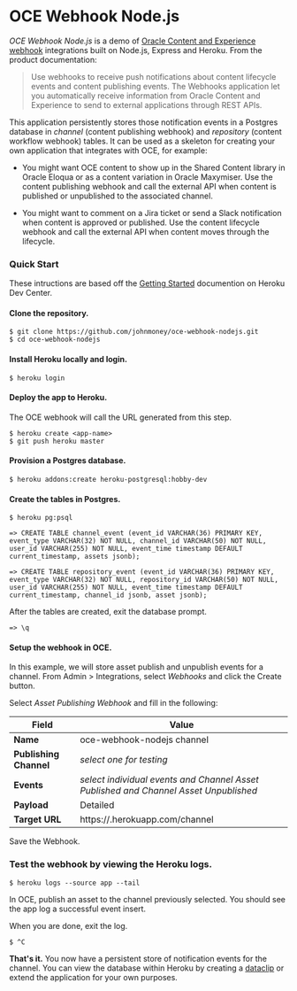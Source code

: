 # OCE Webhook Node.js

*OCE Webhook Node.js* is a demo of [Oracle Content and Experience webhook](https://docs.oracle.com/en/cloud/paas/content-cloud/developer/webhooks-push-notifications-content-lifecycle-and-content-publishing-events.html) integrations built on Node.js, Express and Heroku. From the product documentation:

> Use webhooks to receive push notifications about content lifecycle events and content publishing events. The Webhooks application let you automatically receive information from Oracle Content and Experience to send to external applications through REST APIs.

This application persistently stores those notification events in a Postgres database in _channel_ (content publishing webhook) and _repository_ (content workflow webhook) tables. It can be used as a skeleton for creating your own application that integrates with OCE, for example:

- You might want OCE content to show up in the Shared Content library in Oracle Eloqua or as a content variation in Oracle Maxymiser. Use the content publishing webhook and call the external API when content is published or unpublished to the associated channel. 

- You might want to comment on a Jira ticket or send a Slack notification when content is approved or published. Use the content lifecycle webhook and call the external API when content moves through the lifecycle.

### Quick Start

These intructions are based off the [Getting Started](https://devcenter.heroku.com/articles/getting-started-with-nodejs?singlepage=true) documention on Heroku Dev Center.

#### Clone the repository.

```console
$ git clone https://github.com/johnmoney/oce-webhook-nodejs.git
$ cd oce-webhook-nodejs
```

#### Install Heroku locally and login.

```console
$ heroku login
```

#### Deploy the app to Heroku.

The OCE webhook will call the URL generated from this step.

```console
$ heroku create <app-name>
$ git push heroku master
```

#### Provision a Postgres database.

```console
$ heroku addons:create heroku-postgresql:hobby-dev
```

#### Create the tables in Postgres.

```console
$ heroku pg:psql

=> CREATE TABLE channel_event (event_id VARCHAR(36) PRIMARY KEY, event_type VARCHAR(32) NOT NULL, channel_id VARCHAR(50) NOT NULL, user_id VARCHAR(255) NOT NULL, event_time timestamp DEFAULT current_timestamp, assets jsonb);

=> CREATE TABLE repository_event (event_id VARCHAR(36) PRIMARY KEY, event_type VARCHAR(32) NOT NULL, repository_id VARCHAR(50) NOT NULL, user_id VARCHAR(255) NOT NULL, event_time timestamp DEFAULT current_timestamp, channel_id jsonb, asset jsonb);
```

After the tables are created, exit the database prompt.

```console
=> \q
```


#### Setup the webhook in OCE.

In this example, we will store asset publish and unpublish events for a channel. From Admin > Integrations, select _Webhooks_ and click the Create button.

Select _Asset Publishing Webhook_ and fill in the following:

| Field | Value |
| --- | --- |
| **Name** | oce-webhook-nodejs channel |
| **Publishing Channel** | _select one for testing_ |
| **Events** | _select individual events and Channel Asset Published and Channel Asset Unpublished_ |
| **Payload** | Detailed |
| **Target URL** | https://<app-name>.herokuapp.com/channel |

Save the Webhook.

### Test the webhook by viewing the Heroku logs.

```console
$ heroku logs --source app --tail
```

In OCE, publish an asset to the channel previously selected. You should see the app log a successful event insert.

When you are done, exit the log.

```console
$ ^C
```

__That's it.__ You now have a persistent store of notification events for the channel. You can view the database within Heroku by creating a [dataclip](https://data.heroku.com/dataclips) or extend the application for your own purposes.
